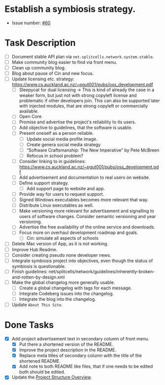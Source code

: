 # Establish a symbiosis strategy.
* Issue number: [\#60](https://codeberg.org/splitcells-net/net.splitcells.network.community/issues/60)
# Task Description
* [ ] Document stable API plan via `net.splitcells.network.system.stable`.
* [ ] Make community blog easier to find via front menu.
* [ ] Clean up community blog.
* [ ] Blog about pause of Cin and new focus.
* [ ] Update licensing etc. strategy: https://www.cs.auckland.ac.nz/~pgut001/pubs/oss_development.pdf
    * [ ] Sleepycat for dual licensing -> This is kind of already the case in a weaker form, but just not with strong copyleft license and problematic if other developers join.
      This can also be supported later with injected modules, that are strong copyleft or commercially available.
    * [ ] Open Core
    * [ ] Promise and advertise the project's reliability to its users.
    * [ ] Add objective to guidelines, that the software is usable.
    * [ ] Present oneself as a person reliable.
        * [ ] Update social media profile image.
        * [ ] Create genera social media strategy
        * [ ] “Software Craftsmanship: The New Imperative” by Pete McBreen
        * [ ] Refocus in school problem?
    * [ ] Consider linking to in guidelines: https://www.cs.auckland.ac.nz/~pgut001/pubs/oss_development.pdf
    * [ ] Add advertisement and documentation to real users on website.
    * [ ] Define support strategy.
        * [ ] Add support page to website and app.
    * [ ] Provide way for users to request support.
    * [ ] Signed Windows executables becomes more relevant that way.
    * [ ] Distribute Linux executables as well.
    * [ ] Make versioning more relevant for advertisement and signalling to users of software changes.
      Consider semantic versioning and year versioning.
    * [ ] Advertise the free availability of the online service and downloads.
    * [ ] Focus more on overhaul development roadmap and goals.
        * [ ] Cin: simulate all aspects of schools
* [ ] Delete Mac version of App, as it is not working.
* [ ] Improve Hub Readme.
* [ ] Consider creating pseudo none developer news.
* [ ] Integrate symbiosis project into objectives, even though the status of symbiosis is questionable.
* [ ] Finish guidelines: net/splitcells/network/guidelines/inherently-broken-and-rotten-by-design.xml
* [ ] Make the global changelog more generally usable.
    * [ ] Create a global changelog with tags for each message.
    * [ ] Integrate Codeberg issues into the changelog.
    * [ ] Integrate the blog into the changelog.
* [ ] Update `About This Site`.
# Done Tasks
* [x] Add project advertisement text in secondary column of front menu.
    * [x] Put there a shortened version of the README.
    * [x] Improve the project description in the README.
    * [x] Replace meta titles of secondary column with the title of the shortened README.
    * [x] Add note to both README like files, that if one needs to be edited both should be edited.
* [x] Update the [Project Structure Overview](https://splitcells.net/net/splitcells/network/overview.html).
